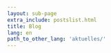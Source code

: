 ```yaml
---
layout: sub-page
extra_include: postslist.html
title: Blog
lang: en
path_to_other_lang: 'aktuelles/'
---
```

